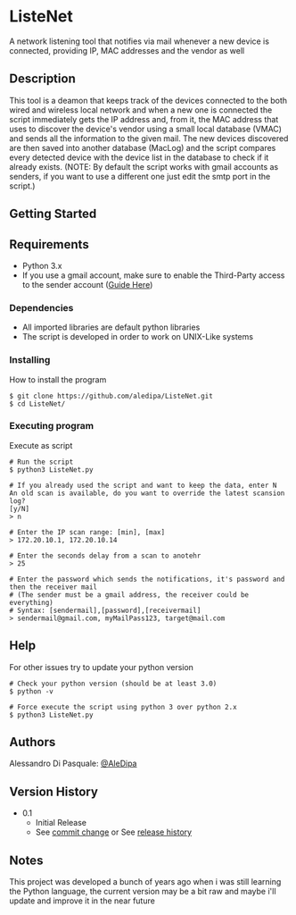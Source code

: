 # ListeNet

A network listening tool that notifies via mail whenever a new device is connected, providing IP, MAC addresses and the vendor as well

## Description

This tool is a deamon that keeps track of the devices connected to the both wired and wireless local network and when a new one is connected the script immediately gets the IP address and, from it, the MAC address that uses to discover the device's vendor using a small local database (VMAC) and sends all the information to the given mail.
The new devices discovered are then saved into another database (MacLog) and the script compares every detected device with the device list in the database to check if it already exists.
(NOTE: By default the script works with gmail accounts as senders, if you want to use a different one just edit the smtp port in the script.)


## Getting Started

## Requirements
* Python 3.x
* If you use a gmail account, make sure to enable the Third-Party access to the sender account ([Guide Here](https://support.google.com/accounts/answer/3466521))

### Dependencies
* All imported libraries are default python libraries
* The script is developed in order to work on UNIX-Like systems

### Installing

How to install the program
 ```
 $ git clone https://github.com/aledipa/ListeNet.git
 $ cd ListeNet/
 ```

### Executing program
 
Execute as script
```
# Run the script
$ python3 ListeNet.py

# If you already used the script and want to keep the data, enter N
An old scan is available, do you want to override the latest scansion log? 
[y/N]
> n

# Enter the IP scan range: [min], [max]
> 172.20.10.1, 172.20.10.14

# Enter the seconds delay from a scan to anotehr
> 25

# Enter the password which sends the notifications, it's password and then the receiver mail
# (The sender must be a gmail address, the receiver could be everything)
# Syntax: [sendermail],[password],[receivermail] 
> sendermail@gmail.com, myMailPass123, target@mail.com
```

## Help
For other issues try to update your python version
```
# Check your python version (should be at least 3.0)
$ python -v

# Force execute the script using python 3 over python 2.x
$ python3 ListeNet.py
```

## Authors
Alessandro Di Pasquale: [@AleDipa](https://github.com/aledipa)

## Version History

* 0.1
    * Initial Release
    * See [commit change](https://github.com/aledipa/ListeNet/commits/main) or See [release history](https://github.com/aledipa/ListeNet/releases/)

## Notes
This project was developed a bunch of years ago when i was still learning the Python language, the current version may be a bit raw and maybe i'll update and improve it in the near future
